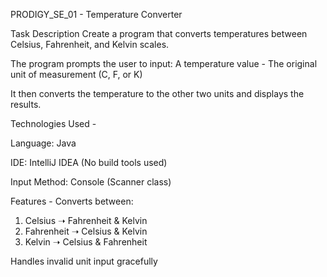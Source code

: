 PRODIGY_SE_01 - Temperature Converter

Task Description
Create a program that converts temperatures between Celsius, Fahrenheit, and Kelvin scales.

The program prompts the user to input:
A temperature value - The original unit of measurement (C, F, or K)

It then converts the temperature to the other two units and displays the results.

Technologies Used - 

Language: Java

IDE: IntelliJ IDEA (No build tools used)

Input Method: Console (Scanner class)

Features -
Converts between:
1. Celsius ➝ Fahrenheit & Kelvin
2. Fahrenheit ➝ Celsius & Kelvin
3. Kelvin ➝ Celsius & Fahrenheit

Handles invalid unit input gracefully
